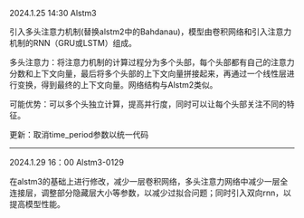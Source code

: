 2024.1.25 14:30  Alstm3

引入多头注意力机制(替换alstm2中的Bahdanau)，模型由卷积网络和引入注意力机制的RNN（GRU或LSTM）组成。

多头注意力：将注意力机制的计算过程分为多个头部，每个头部都有自己的注意力分数和上下文向量，最后将多个头部的上下文向量拼接起来，再通过一个线性层进行变换，得到最终的上下文向量。网络结构与Alstm2类似。

可能优势：可以多个头独立计算，提高并行度，同时可以让每个头部关注不同的特征。

更新：取消time_period参数以统一代码

---
2024.1.29 16：00  Alstm3-0129

在alstm3的基础上进行修改，减少一层卷积网络，多头注意力网络中减少一层全连接层，调整部分隐藏层大小等参数，以减少过拟合问题；同时引入双向rnn，以提高模型性能。
